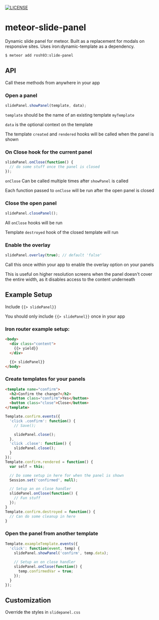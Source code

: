 [![LICENSE](http://img.shields.io/badge/LICENSE-MIT-brightgreen.svg)](http://opensource.org/licenses/MIT)

# meteor-slide-panel

Dynamic slide panel for meteor. Built as a replacement for modals on responsive sites. Uses iron:dynamic-template as a dependency. 

``` sh
$ meteor add rosh93:slide-panel
```

## API

Call these methods from anywhere in your app

### Open a panel

```javascript
slidePanel.showPanel(template, data);
```
`template` should be the name of an existing template `myTemplate`

`data` is the optional context on the template

The template `created` and `rendered` hooks will be called when the panel is shown

### On Close hook for the current panel

```javascript
slidePanel.onClose(function() {
  // do some stuff once the panel is closed
});
```
`onClose` Can be called multiple times after `showPanel` is called

Each function passed to `onClose` will be run after the open panel is closed

### Close the open panel

```javascript
slidePanel.closePanel();
```
All `onClose` hooks will be run

Template `destroyed` hook of the closed template will run

### Enable the overlay

```javascript
slidePanel.overlay(true); // default 'false'
```
Call this once within your app to enable the overlay option on your panels

This is useful on higher resolution screens when the panel doesn't cover the entire width, as it disables access to the content underneath


## Example Setup

Include `{{> slidePanel}}`

You should only include `{{> slidePanel}}` once in your app

### Iron router example setup:
```html
<body>
  <div class="content">
    {{> yield}}
  </div>

  {{> slidePanel}}
</body>
```

### Create templates for your panels
```html
<template name="confirm">
  <h2>Confirm the change?</h2>
  <button class="confirm">Yes</button>
  <button class="close">Close</button>
</template>
```
```javascript
Template.confirm.events({
  'click .confirm': function() {
    // Save();

    slidePanel.close();
  },
  'click .close': function() {
    slidePanel.close();
  }
});
Template.confirm.rendered = function() {
  var self = this;

  // Do some setup in here for when the panel is shown
  Session.set('confirmed', null);

  // Setup an on close handler
  slidePanel.onClose(function() {
    // Fun stuff
  });
}
Template.confirm.destroyed = function() {
  // Can do some cleanup in here
}
```

### Open the panel from another template
```javascript
Template.exampleTemplate.events({
  'click': function(event, temp) {
    slidePanel.showPanel('confirm', temp.data);
    
    // Setup an on close handler
    slidePanel.onClose(function() {
      temp.confirmedVar = true;
    });
  }
});
```

## Customization

Override the styles in `slidepanel.css`